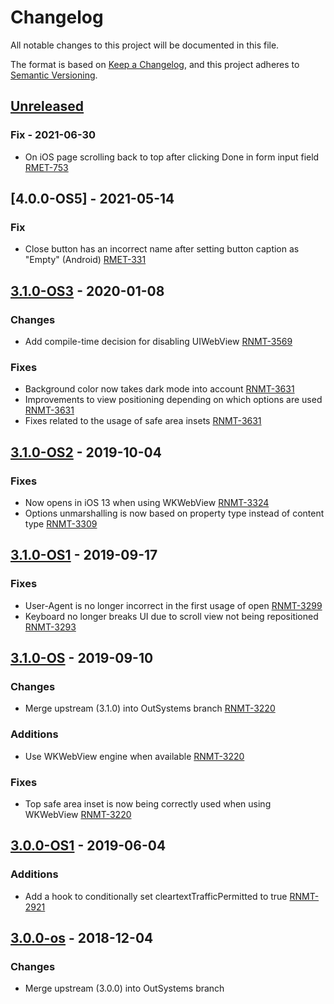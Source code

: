 # Changelog
All notable changes to this project will be documented in this file.

The format is based on [Keep a Changelog](https://keepachangelog.com/en/1.0.0/),
and this project adheres to [Semantic Versioning](https://semver.org/spec/v2.0.0.html).

## [Unreleased]

### Fix - 2021-06-30
- On iOS page scrolling back to top after clicking Done in form input field [RMET-753](https://outsystemsrd.atlassian.net/browse/RMET-753)

## [4.0.0-OS5] - 2021-05-14
### Fix
- Close button has an incorrect name after setting button caption as "Empty" (Android) [RMET-331](https://outsystemsrd.atlassian.net/browse/RMET-331)

## [3.1.0-OS3] - 2020-01-08
### Changes
- Add compile-time decision for disabling UIWebView [RNMT-3569](https://outsystemsrd.atlassian.net/browse/RNMT-3569)

### Fixes
- Background color now takes dark mode into account [RNMT-3631](https://outsystemsrd.atlassian.net/browse/RNMT-3631)
- Improvements to view positioning depending on which options are used [RNMT-3631](https://outsystemsrd.atlassian.net/browse/RNMT-3631)
- Fixes related to the usage of safe area insets [RNMT-3631](https://outsystemsrd.atlassian.net/browse/RNMT-3631)

## [3.1.0-OS2] - 2019-10-04
### Fixes
- Now opens in iOS 13 when using WKWebView [RNMT-3324](https://outsystemsrd.atlassian.net/browse/RNMT-3324)
- Options unmarshalling is now based on property type instead of content type [RNMT-3309](https://outsystemsrd.atlassian.net/browse/RNMT-3309)

## [3.1.0-OS1] - 2019-09-17
### Fixes
- User-Agent is no longer incorrect in the first usage of open [RNMT-3299](https://outsystemsrd.atlassian.net/browse/RNMT-3299)
- Keyboard no longer breaks UI due to scroll view not being repositioned [RNMT-3293](https://outsystemsrd.atlassian.net/browse/RNMT-3293)

## [3.1.0-OS] - 2019-09-10
### Changes
- Merge upstream (3.1.0) into OutSystems branch [RNMT-3220](https://outsystemsrd.atlassian.net/browse/RNMT-3220)

### Additions
- Use WKWebView engine when available [RNMT-3220](https://outsystemsrd.atlassian.net/browse/RNMT-3220)

### Fixes
- Top safe area inset is now being correctly used when using WKWebView [RNMT-3220](https://outsystemsrd.atlassian.net/browse/RNMT-3220)

## [3.0.0-OS1] - 2019-06-04
### Additions
- Add a hook to conditionally set cleartextTrafficPermitted to true [RNMT-2921](https://outsystemsrd.atlassian.net/browse/RNMT-2921)

## [3.0.0-os] - 2018-12-04
### Changes
- Merge upstream (3.0.0) into OutSystems branch

[Unreleased]: https://github.com/OutSystems/cordova-plugin-inappbrowser/compare/3.1.0-OS3...HEAD
[3.1.0-OS3]: https://github.com/OutSystems/cordova-plugin-inappbrowser/compare/3.1.0-OS2...3.1.0-OS3
[3.1.0-OS2]: https://github.com/OutSystems/cordova-plugin-inappbrowser/compare/3.1.0-OS1...3.1.0-OS2
[3.1.0-OS1]: https://github.com/OutSystems/cordova-plugin-inappbrowser/compare/3.1.0-OS...3.1.0-OS1
[3.1.0-OS]: https://github.com/OutSystems/cordova-plugin-inappbrowser/compare/3.0.0-OS1...3.1.0-OS
[3.0.0-OS1]: https://github.com/OutSystems/cordova-plugin-inappbrowser/compare/3.0.0-os...3.0.0-OS1
[3.0.0-os]: https://github.com/OutSystems/cordova-plugin-inappbrowser/compare/1.7.0-os...3.0.0-os
